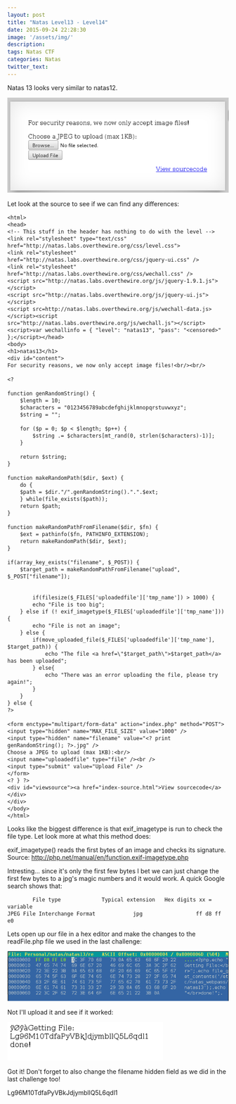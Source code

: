 ```yaml
---
layout: post
title: "Natas Level13 - Level14"
date: 2015-09-24 22:28:30
image: '/assets/img/'
description:
tags: Natas CTF
categories: Natas
twitter_text:
---
```

Natas 13 looks very similar to natas12.

![Screenshot1](/assets/img/screenshots/Natas_level13-1.png)

Let look at the source to see if we can find any differences:

    <html>
    <head>
    <!-- This stuff in the header has nothing to do with the level -->
    <link rel="stylesheet" type="text/css" href="http://natas.labs.overthewire.org/css/level.css">
    <link rel="stylesheet" href="http://natas.labs.overthewire.org/css/jquery-ui.css" />
    <link rel="stylesheet" href="http://natas.labs.overthewire.org/css/wechall.css" />
    <script src="http://natas.labs.overthewire.org/js/jquery-1.9.1.js"></script>
    <script src="http://natas.labs.overthewire.org/js/jquery-ui.js"></script>
    <script src=http://natas.labs.overthewire.org/js/wechall-data.js></script><script src="http://natas.labs.overthewire.org/js/wechall.js"></script>
    <script>var wechallinfo = { "level": "natas13", "pass": "<censored>" };</script></head>
    <body>
    <h1>natas13</h1>
    <div id="content">
    For security reasons, we now only accept image files!<br/><br/>

    <? 

    function genRandomString() {
        $length = 10;
        $characters = "0123456789abcdefghijklmnopqrstuvwxyz";
        $string = "";    

        for ($p = 0; $p < $length; $p++) {
            $string .= $characters[mt_rand(0, strlen($characters)-1)];
        }

        return $string;
    }

    function makeRandomPath($dir, $ext) {
        do {
        $path = $dir."/".genRandomString().".".$ext;
        } while(file_exists($path));
        return $path;
    }

    function makeRandomPathFromFilename($dir, $fn) {
        $ext = pathinfo($fn, PATHINFO_EXTENSION);
        return makeRandomPath($dir, $ext);
    }

    if(array_key_exists("filename", $_POST)) {
        $target_path = makeRandomPathFromFilename("upload", $_POST["filename"]);


            if(filesize($_FILES['uploadedfile']['tmp_name']) > 1000) {
            echo "File is too big";
        } else if (! exif_imagetype($_FILES['uploadedfile']['tmp_name'])) {
            echo "File is not an image";
        } else {
            if(move_uploaded_file($_FILES['uploadedfile']['tmp_name'], $target_path)) {
                echo "The file <a href=\"$target_path\">$target_path</a> has been uploaded";
            } else{
                echo "There was an error uploading the file, please try again!";
            }
        }
    } else {
    ?>

    <form enctype="multipart/form-data" action="index.php" method="POST">
    <input type="hidden" name="MAX_FILE_SIZE" value="1000" />
    <input type="hidden" name="filename" value="<? print genRandomString(); ?>.jpg" />
    Choose a JPEG to upload (max 1KB):<br/>
    <input name="uploadedfile" type="file" /><br />
    <input type="submit" value="Upload File" />
    </form>
    <? } ?>
    <div id="viewsource"><a href="index-source.html">View sourcecode</a></div>
    </div>
    </body>
    </html>
    
Looks like the biggest difference is that exif_imagetype is run to check the file type. Let look more at what this method does:

exif_imagetype() reads the first bytes of an image and checks its signature. Source: http://php.net/manual/en/function.exif-imagetype.php

Intresting... since it's only the first few bytes I bet we can just change the first few bytes to a jpg's magic numbers and it would work. A quick Google search shows that:

            File type	          Typical extension	  Hex digits xx = variable
    JPEG File Interchange Format	        jpg	                ff d8 ff e0
    
Lets open up our file in a hex editor and make the changes to the readFile.php file we used in the last challenge:

![Screenshot2](/assets/img/screenshots/Natas_level13-2.png)
    
Not I'll upload it and see if it worked:

![Screenshot4](/assets/img/screenshots/Natas_level13-4.png) 
    
Got it! Don't forget to also change the filename hidden field as we did in the last challenge too!

Lg96M10TdfaPyVBkJdjymbllQ5L6qdl1


